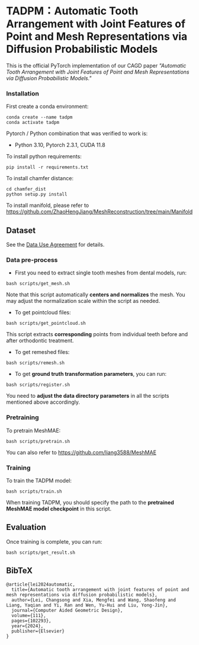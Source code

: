 # TADPM：Automatic Tooth Arrangement with Joint Features of Point and Mesh Representations via Diffusion Probabilistic Models

This is the official PyTorch implementation of our CAGD paper *"Automatic Tooth Arrangement with Joint Features of Point and Mesh Representations via Diffusion Probabilistic Models."*

### Installation

First create a conda environment:

```shell
conda create --name tadpm
conda activate tadpm
```

Pytorch / Python combination that was verified to work is:

- Python 3.10, Pytorch 2.3.1, CUDA 11.8

To install python requirements:

```shell
pip install -r requirements.txt
```

To install chamfer distance:

```shell
cd chamfer_dist
python setup.py install
```

To install manifold, please refer to https://github.com/ZhaoHengJiang/MeshReconstruction/tree/main/Manifold



## Dataset

See the [Data Use Agreement](./Data-Use-Agreement.pdf) for details.



### Data pre-process

- First you need to extract single tooth meshes from dental models, run:

```shell
bash scripts/get_mesh.sh
```

Note that this script automatically **centers and normalizes** the mesh. You may adjust the normalization scale within the script as needed.

- To get pointcloud files:

```shell
bash scripts/get_pointcloud.sh
```

This script extracts **corresponding** points from individual teeth before and after orthodontic treatment.

- To get remeshed files:

```shell
bash scripts/remesh.sh
```

- To get **ground truth transformation parameters**, you can run:

```shell
bash scripts/register.sh
```

You need to **adjust the data directory parameters** in all the scripts mentioned above accordingly.



### Pretraining

To pretrain MeshMAE:

```shell
bash scripts/pretrain.sh
```

You can also refer to https://github.com/liang3588/MeshMAE



### Training

To train the TADPM model:

```shell
bash scripts/train.sh
```

When training TADPM, you should specify the path to the **pretrained MeshMAE model checkpoint** in this script.



## Evaluation

Once training is complete, you can run:

```
bash scripts/get_result.sh
```



## BibTeX

```
@article{lei2024automatic,
  title={Automatic tooth arrangement with joint features of point and mesh representations via diffusion probabilistic models},
  author={Lei, Changsong and Xia, Mengfei and Wang, Shaofeng and Liang, Yaqian and Yi, Ran and Wen, Yu-Hui and Liu, Yong-Jin},
  journal={Computer Aided Geometric Design},
  volume={111},
  pages={102293},
  year={2024},
  publisher={Elsevier}
}
```

